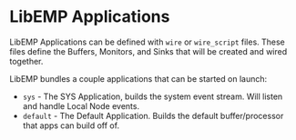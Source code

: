# LibEMP Applications

LibEMP Applications can be defined with `wire` or `wire_script` files. These
files define the Buffers, Monitors, and Sinks that will be created and wired
together.

LibEMP bundles a couple applications that can be started on launch:

* `sys` - The SYS Application, builds the system event stream. Will listen and
    handle Local Node events.
* `default` - The Default Application. Builds the default buffer/processor that
    apps can build off of.


